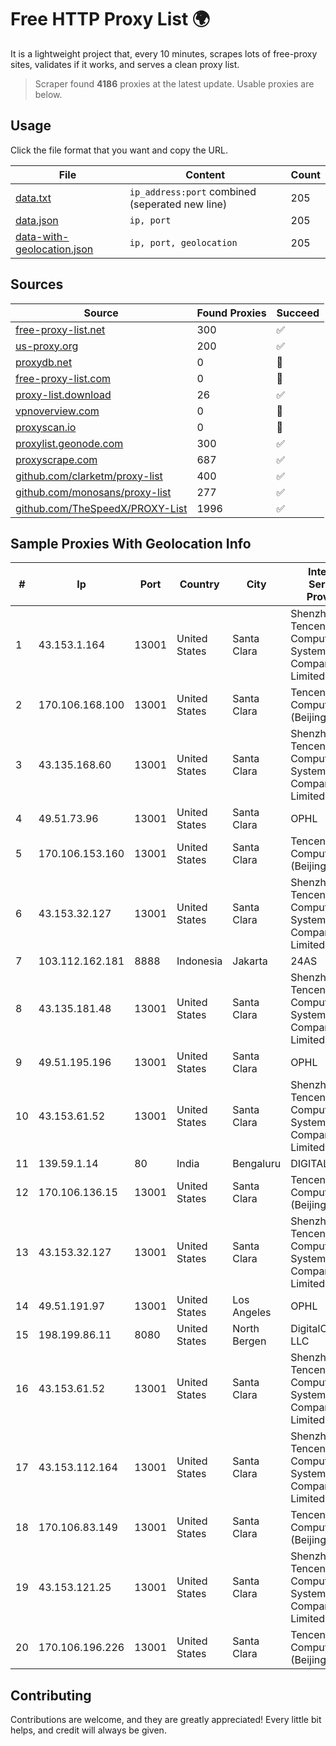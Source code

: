 
# Free HTTP Proxy List 🌍

It is a lightweight project that, every 10 minutes, scrapes lots of free-proxy sites, validates if it works, and serves a clean proxy list.


> Scraper found **4186** proxies at the latest update. Usable proxies are below.

## Usage

Click the file format that you want and copy the URL.


|File|Content|Count|
|----|-------|-----|
|[data.txt](https://raw.githubusercontent.com/themiralay/Proxy-List-World/master/data.txt)|`ip_address:port` combined (seperated new line)|205|
|[data.json](https://raw.githubusercontent.com/themiralay/Proxy-List-World/master/data.json)|`ip, port`|205|
|[data-with-geolocation.json](https://raw.githubusercontent.com/themiralay/Proxy-List-World/master/data-with-geolocation.json)|`ip, port, geolocation`|205|

## Sources

|Source|Found Proxies|Succeed|
|------|-------------|-------|
|[free-proxy-list.net](https://free-proxy-list.net)|300|✅|
|[us-proxy.org](https://www.us-proxy.org)|200|✅|
|[proxydb.net](http://proxydb.net)|0|🚫|
|[free-proxy-list.com](https://free-proxy-list.com/?page=&port=&type%5B%5D=http&type%5B%5D=https&up_time=0&search=Search)|0|🚫|
|[proxy-list.download](https://www.proxy-list.download/HTTP)|26|✅|
|[vpnoverview.com](https://vpnoverview.com/privacy/anonymous-browsing/free-proxy-servers)|0|🚫|
|[proxyscan.io](https://www.proxyscan.io)|0|🚫|
|[proxylist.geonode.com](https://proxylist.geonode.com/api/proxy-list?limit=300&page=1&sort_by=lastChecked&sort_type=desc&protocols=http,https)|300|✅|
|[proxyscrape.com](https://api.proxyscrape.com/v2/?request=displayproxies&protocol=http&timeout=10000&country=all&ssl=all&anonymity=all)|687|✅|
|[github.com/clarketm/proxy-list](https://raw.githubusercontent.com/clarketm/proxy-list/master/proxy-list-raw.txt)|400|✅|
|[github.com/monosans/proxy-list](https://raw.githubusercontent.com/monosans/proxy-list/main/proxies/http.txt)|277|✅|
|[github.com/TheSpeedX/PROXY-List](https://raw.githubusercontent.com/TheSpeedX/PROXY-List/master/http.txt)|1996|✅|


## Sample Proxies With Geolocation Info

|#|Ip|Port|Country|City|Internet Service Provider|
|-|--|----|-------|----|-------------------------|
|1|43.153.1.164|13001|United States|Santa Clara|Shenzhen Tencent Computer Systems Company Limited|
|2|170.106.168.100|13001|United States|Santa Clara|Tencent Cloud Computing (Beijing) Co|
|3|43.135.168.60|13001|United States|Santa Clara|Shenzhen Tencent Computer Systems Company Limited|
|4|49.51.73.96|13001|United States|Santa Clara|OPHL|
|5|170.106.153.160|13001|United States|Santa Clara|Tencent Cloud Computing (Beijing) Co|
|6|43.153.32.127|13001|United States|Santa Clara|Shenzhen Tencent Computer Systems Company Limited|
|7|103.112.162.181|8888|Indonesia|Jakarta|24AS|
|8|43.135.181.48|13001|United States|Santa Clara|Shenzhen Tencent Computer Systems Company Limited|
|9|49.51.195.196|13001|United States|Santa Clara|OPHL|
|10|43.153.61.52|13001|United States|Santa Clara|Shenzhen Tencent Computer Systems Company Limited|
|11|139.59.1.14|80|India|Bengaluru|DIGITALOCEAN|
|12|170.106.136.15|13001|United States|Santa Clara|Tencent Cloud Computing (Beijing) Co|
|13|43.153.32.127|13001|United States|Santa Clara|Shenzhen Tencent Computer Systems Company Limited|
|14|49.51.191.97|13001|United States|Los Angeles|OPHL|
|15|198.199.86.11|8080|United States|North Bergen|DigitalOcean, LLC|
|16|43.153.61.52|13001|United States|Santa Clara|Shenzhen Tencent Computer Systems Company Limited|
|17|43.153.112.164|13001|United States|Santa Clara|Shenzhen Tencent Computer Systems Company Limited|
|18|170.106.83.149|13001|United States|Santa Clara|Tencent Cloud Computing (Beijing) Co|
|19|43.153.121.25|13001|United States|Santa Clara|Shenzhen Tencent Computer Systems Company Limited|
|20|170.106.196.226|13001|United States|Santa Clara|Tencent Cloud Computing (Beijing) Co|



## Contributing

Contributions are welcome, and they are greatly appreciated! Every
little bit helps, and credit will always be given.

